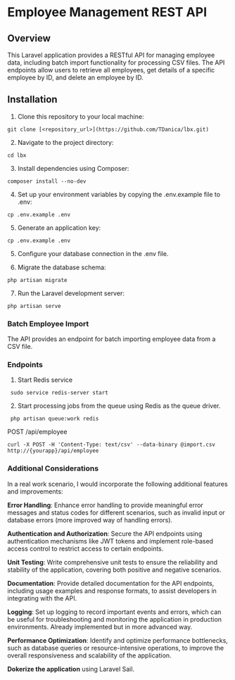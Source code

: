 # Employee Management REST API
## Overview
This Laravel application provides a RESTful API for managing employee data, including batch import functionality for processing CSV files. The API endpoints allow users to retrieve all employees, get details of a specific employee by ID, and delete an employee by ID.

## Installation
1. Clone this repository to your local machine:
```
git clone [<repository_url>](https://github.com/TDanica/lbx.git)

```
2. Navigate to the project directory:
```
cd lbx

```
3. Install dependencies using Composer:
```
composer install --no-dev
```

4. Set up your environment variables by copying the .env.example file to .env:
```
cp .env.example .env
```

5. Generate an application key:
```
cp .env.example .env
```
5. Configure your database connection in the .env file.

6. Migrate the database schema:
```
php artisan migrate
```

7. Run the Laravel development server:
```
php artisan serve
```

### Batch Employee Import
The API provides an endpoint for batch importing employee data from a CSV file.

### Endpoints
1. Start Redis service
```
 sudo service redis-server start
```
2. Start processing jobs from the queue using Redis as the queue driver.
```
 php artisan queue:work redis
```
POST /api/employee

```
curl -X POST -H 'Content-Type: text/csv' --data-binary @import.csv http://{yourapp}/api/employee
```


### Additional Considerations
In a real work scenario, I would incorporate the following additional features and improvements:


**Error Handling**: Enhance error handling to provide meaningful error messages and status codes for different scenarios, such as invalid input or database errors (more improved way of handling errors).

**Authentication and Authorization**: Secure the API endpoints using authentication mechanisms like JWT tokens and implement role-based access control to restrict access to certain endpoints.

**Unit Testing**: Write comprehensive unit tests to ensure the reliability and stability of the application, covering both positive and negative scenarios.

**Documentation**: Provide detailed documentation for the API endpoints, including usage examples and response formats, to assist developers in integrating with the API.

**Logging**: Set up logging to record important events and errors, which can be useful for troubleshooting and monitoring the application in production environments. Already implemented but in more advanced way.

**Performance Optimization**: Identify and optimize performance bottlenecks, such as database queries or resource-intensive operations, to improve the overall responsiveness and scalability of the application.

**Dokerize the application** using Laravel Sail.

